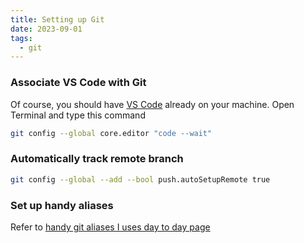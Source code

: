```yaml
---
title: Setting up Git
date: 2023-09-01
tags:
  - git
---
```

### Associate VS Code with Git
Of course, you should have [VS Code](https://code.visualstudio.com/download) already on your machine. 
Open Terminal and type this command
```bash
git config --global core.editor "code --wait"
```

### Automatically track remote branch
```bash
git config --global --add --bool push.autoSetupRemote true
```
### Set up handy aliases
Refer to [handy git aliases I uses day to day page](https://andrewchaa.me.uk/handy-git-aliases-i-use-day-to-day/)

